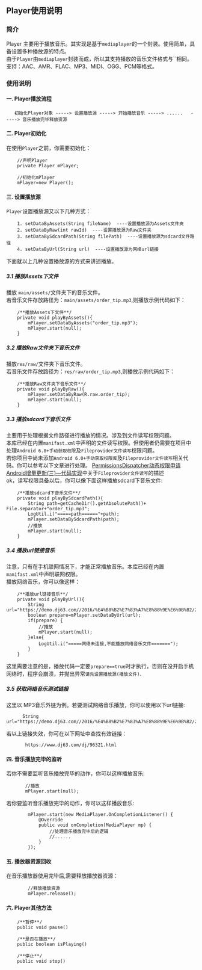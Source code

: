 ## Player使用说明

### 简介
Player 主要用于播放音乐。其实现是基于`mediaplayer`的一个封装。使用简单，具备设置多种播放源的特点。  
由于`Player`由`mediaplayer`封装而成，所以其支持播放的音乐文件格式与``相同。支持：AAC、AMR、FLAC、MP3、MIDI、OGG、PCM等格式。

### 使用说明
#### 一. Player播放流程
```
   初始化Player对象 -----> 设置播放源 -----> 开始播放音乐 -----> ......   -----> 音乐播放完毕释放资源
```
#### 二. Player初始化
在使用`Player`之前，你需要初始化：
```
    //声明Player
    private Player mPlayer;
    
    //初始化mPlayer
    mPlayer=new Player();
```
#### 三. 设置播放源
`Player`设置播放源又以下几种方式：
```
    1. setDataByAssets(String fileName)  ----设置播放源为Assets文件夹
    2. setDataByRaw(int rawId)  ----设置播放源为Raw文件夹
    3. setDataBySdcardPath(String filePath)  ----设置播放源为sdcard文件路径
    4. setDataByUrl(String url)  ----设置播放源为网络url链接
```
下面就以上几种设置播放源的方式来讲述播放。
##### 3.1 播放Assets下文件
播放 `main/assets/`文件夹下的音乐文件。  
若音乐文件存放路径为：`main/assets/order_tip.mp3`,则播放示例代码如下：
```
    /**播放Assets下文件**/
    private void playByAssets(){
        mPlayer.setDataByAssets("order_tip.mp3");
        mPlayer.start(null);
    }
```
##### 3.2 播放Raw文件夹下音乐文件
播放`res/raw/`文件夹下音乐文件。   
若音乐文件存放路径为：`res/raw/order_tip.mp3`,则播放示例代码如下：
```
    /**播放Raw文件夹下音乐文件**/
    private void playByRaw(){
        mPlayer.setDataByRaw(R.raw.order_tip);
        mPlayer.start(null);
    }
```
##### 3.3 播放sdcard下音乐文件
主要用于处理根据文件路径进行播放的情况。涉及到文件读写权限问题。  
本库已经在内置`manifast.xml`中声明的文件读写权限。但使用者仍需要在项目中处理`Android 6.0+手动获取权限`及`Fileprovider文件读写`权限问题。   
若你项目中尚未添加`Android 6.0+手动获取权限库`及`Fileprovider文件读写`相关代码。你可以参考以下文章进行处理。 
[PermissionsDispatcher动态权限申请](https://www.jianshu.com/p/3864d5b9f267)  
[Android增量更新(三)—代码实现](https://www.jianshu.com/p/c62340688942)中关于`Fileprovider文件读写`的描述  
ok，读写权限具备以后，你可以像下面这样播放sdcard下音乐文件:
```
    /**播放sdcard下音乐文件**/
    private void playBySdcardPath(){
        String path=getCacheDir().getAbsolutePath()+ File.separator+"order_tip.mp3";
        LogUtil.i("=====path======"+path);
        mPlayer.setDataBySdcardPath(path);
        //播放
        mPlayer.start(null);
    }
```
##### 3.4 播放url链接音乐
注意，只有在手机联网情况下，才能正常播放音乐。本库已经在内置`manifast.xml`中声明联网权限。  
播放网络音乐，你可以像这样：
```
    /**播放url链接音乐**/
    private void playByUrl(){
        String url="https://demo.dj63.com//2016/%E4%B8%B2%E7%83%A7%E8%88%9E%E6%9B%B2/20161108/[%E7%94%B7%E4%BA%BA%E5%A3%B0%E7%BA%BF]%E5%85%A8%E5%9B%BD%E8%AF%AD%E9%9F%B3%E4%B9%90%E7%83%AD%E6%92%AD%E6%83%85%E6%AD%8C%E6%AD%8C%E6%9B%B2%E8%BF%9E%E7%89%88%E4%B8%B2%E7%83%A7.mp3";
        boolean prepare=mPlayer.setDataByUrl(url);
        if(prepare) {
            //播放
            mPlayer.start(null);
        }else{
            LogUtil.i("=====网络未连接,不能播放网络音乐文件=======");
        }
    }
```
这里需要注意的是，播放代码一定要`prepare==true`时才执行，否则在没开启手机网络时，程序会崩溃，并抛出异常`请先设置播放源(播放文件)`.
##### 3.5 获取网络音乐测试链接
这里以 MP3音乐外链为例。若要测试网络音乐播放，你可以使用以下url链接:
```
      String url="https://demo.dj63.com//2016/%E4%B8%B2%E7%83%A7%E8%88%9E%E6%9B%B2/20161108/[%E7%94%B7%E4%BA%BA%E5%A3%B0%E7%BA%BF]%E5%85%A8%E5%9B%BD%E8%AF%AD%E9%9F%B3%E4%B9%90%E7%83%AD%E6%92%AD%E6%83%85%E6%AD%8C%E6%AD%8C%E6%9B%B2%E8%BF%9E%E7%89%88%E4%B8%B2%E7%83%A7.mp3";        
```
若以上链接失效，你可在以下网址中查找有效链接：
```
       https://www.dj63.com/dj/96321.html
```
#### 四. 音乐播放完毕的监听
若你不需要监听音乐播放完毕的动作，你可以这样播放音乐:
```
       //播放
       mPlayer.start(null);
```
若你要监听音乐播放完毕的动作，你可以这样播放音乐:
```
        mPlayer.start(new MediaPlayer.OnCompletionListener() {
            @Override
            public void onCompletion(MediaPlayer mp) {
                //处理音乐播放完毕后的逻辑
                //......
            }
        });
```
#### 五. 播放器资源回收
在音乐播放器使用完毕后,需要释放播放器资源：
```
        //释放播放资源
        mPlayer.release();
```
#### 六. Player其他方法
```
    /**暂停**/
    public void pause()
    
    /**是否在播放**/
    public boolean isPlaying()
    
    /**停止**/
    public void stop()
```

